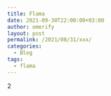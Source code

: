 ```yaml
---
title: Flama
date: 2021-09-30T22:00:00+03:00
author: omerify
layout: post
permalink: /2021/08/31/xxx/
categories:
  - Blog
tags:
  - flama
---
```


2
